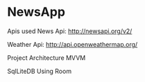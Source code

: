 # NewsApp

Apis used
News Api: http://newsapi.org/v2/

Weather Api: http://api.openweathermap.org/

Project Architecture
MVVM

SqlLiteDB
Using Room
